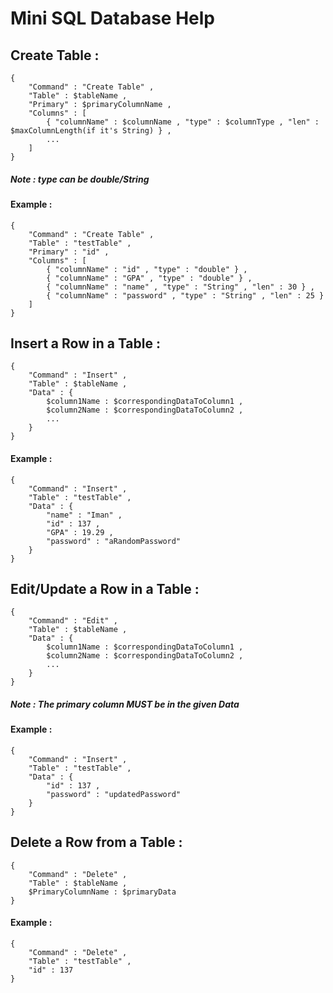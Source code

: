 # Mini SQL Database Help
## Create Table :
```
{
    "Command" : "Create Table" ,
    "Table" : $tableName ,
    "Primary" : $primaryColumnName ,
    "Columns" : [
        { "columnName" : $columnName , "type" : $columnType , "len" : $maxColumnLength(if it's String) } ,
        ...
    ]
}
```
##### Note : type can be double/String

#### Example :
```
{
    "Command" : "Create Table" ,
    "Table" : "testTable" ,
    "Primary" : "id" ,
    "Columns" : [
        { "columnName" : "id" , "type" : "double" } ,
        { "columnName" : "GPA" , "type" : "double" } ,
        { "columnName" : "name" , "type" : "String" , "len" : 30 } ,
        { "columnName" : "password" , "type" : "String" , "len" : 25 }
    ]
}
```
## Insert a Row in a Table :
```
{
    "Command" : "Insert" ,
    "Table" : $tableName ,
    "Data" : {
        $column1Name : $correspondingDataToColumn1 , 
        $column2Name : $correspondingDataToColumn2 , 
        ...
    } 
}
```
#### Example :
```
{
    "Command" : "Insert" ,
    "Table" : "testTable" ,
    "Data" : {
        "name" : "Iman" , 
        "id" : 137 , 
        "GPA" : 19.29 ,
        "password" : "aRandomPassword" 
    } 
}
```

## Edit/Update a Row in a Table :
```
{
    "Command" : "Edit" ,
    "Table" : $tableName ,
    "Data" : {
        $column1Name : $correspondingDataToColumn1 , 
        $column2Name : $correspondingDataToColumn2 , 
        ...
    } 
}
```
##### Note : The primary column MUST be in the given Data

#### Example :
```
{
    "Command" : "Insert" ,
    "Table" : "testTable" ,
    "Data" : {
        "id" : 137 , 
        "password" : "updatedPassword" 
    } 
}
```

## Delete a Row from a Table :
```
{
    "Command" : "Delete" ,
    "Table" : $tableName ,
    $PrimaryColumnName : $primaryData 
}
```

#### Example :
```
{
    "Command" : "Delete" ,
    "Table" : "testTable" ,
    "id" : 137
}
```
